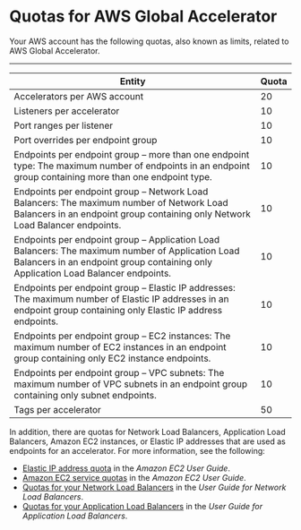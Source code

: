 # Quotas for AWS Global Accelerator<a name="limits-global-accelerator"></a>

Your AWS account has the following quotas, also known as limits, related to AWS Global Accelerator\.


****  

| Entity | Quota | 
| --- | --- | 
| Accelerators per AWS account  | 20 | 
| Listeners per accelerator  | 10 | 
| Port ranges per listener | 10 | 
| Port overrides per endpoint group | 10 | 
| Endpoints per endpoint group – more than one endpoint type: The maximum number of endpoints in an endpoint group containing more than one endpoint type\. | 10 | 
| Endpoints per endpoint group – Network Load Balancers: The maximum number of Network Load Balancers in an endpoint group containing only Network Load Balancer endpoints\. | 10 | 
| Endpoints per endpoint group – Application Load Balancers: The maximum number of Application Load Balancers in an endpoint group containing only Application Load Balancer endpoints\. | 10 | 
| Endpoints per endpoint group – Elastic IP addresses: The maximum number of Elastic IP addresses in an endpoint group containing only Elastic IP address endpoints\. | 10 | 
| Endpoints per endpoint group – EC2 instances: The maximum number of EC2 instances in an endpoint group containing only EC2 instance endpoints\. | 10 | 
| Endpoints per endpoint group – VPC subnets: The maximum number of VPC subnets in an endpoint group containing only subnet endpoints\.  | 10 | 
| Tags per accelerator  | 50 | 

In addition, there are quotas for Network Load Balancers, Application Load Balancers, Amazon EC2 instances, or Elastic IP addresses that are used as endpoints for an accelerator\. For more information, see the following:
+ [Elastic IP address quota](https://docs.aws.amazon.com/AWSEC2/latest/UserGuide/elastic-ip-addresses-eip.html#using-instance-addressing-limit) in the *Amazon EC2 User Guide*\.
+ [Amazon EC2 service quotas](https://docs.aws.amazon.com/AWSEC2/latest/UserGuide/ec2-resource-limits.html) in the *Amazon EC2 User Guide*\.
+ [Quotas for your Network Load Balancers](https://docs.aws.amazon.com/elasticloadbalancing/latest/network/load-balancer-limits.html) in the *User Guide for Network Load Balancers*\.
+ [Quotas for your Application Load Balancers](https://docs.aws.amazon.com/elasticloadbalancing/latest/application/load-balancer-limits.html) in the *User Guide for Application Load Balancers*\.